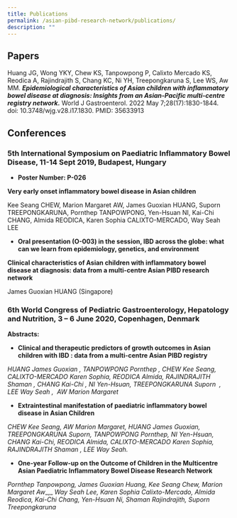 ```yaml
---
title: Publications
permalink: /asian-pibd-research-network/publications/
description: ""
---
```

Papers 
---------

Huang JG, Wong YKY, Chew KS, Tanpowpong P, Calixto Mercado KS, Reodica A, Rajindrajith S, Chang KC, Ni YH, Treepongkaruna S, Lee WS, Aw MM. _**Epidemiological characteristics of Asian children with inflammatory bowel disease at diagnosis: Insights from an Asian-Pacific multi-centre registry network.**_ World J Gastroenterol. 2022 May 7;28(17):1830-1844. doi: 10.3748/wjg.v28.i17.1830. PMID: 35633913

Conferences 
--------------

### 5th International Symposium on Paediatric Inflammatory Bowel Disease, 11-14 Sept 2019, Budapest, Hungary

*   **Poster Number: P-026**
    

**Very early onset inflammatory bowel disease in Asian children**

Kee Seang CHEW, Marion Margaret AW, James Guoxian HUANG, Suporn TREEPONGKARUNA, Pornthep TANPOWPONG, Yen-Hsuan NI, Kai-Chi CHANG, Almida REODICA, Karen Sophia CALIXTO-MERCADO, Way Seah LEE

*   **Oral presentation (O-003) in the session, IBD across the globe: what can we learn from epidemiology, genetics, and environment**
    

**Clinical characteristics of Asian children with inflammatory bowel disease at diagnosis: data from a multi-centre Asian PIBD research network**    

James Guoxian HUANG (Singapore)

### 6th World Congress of Pediatric Gastroenterology, Hepatology and Nutrition, 3 – 6 June 2020, Copenhagen, Denmark

**Abstracts:**

*   **Clinical and therapeutic predictors of growth outcomes in Asian children with IBD : data from a multi-centre Asian PIBD registry**

_HUANG James Guoxian , TANPOWPONG Pornthep , CHEW Kee Seang,  CALIXTO-MERCADO Karen Sophia, REODICA Almida, RAJINDRAJITH  Shaman , CHANG Kai-Chi , NI Yen-Hsuan, TREEPONGKARUNA Suporn  , LEE Way Seah ,  AW Marion Margaret_

*   **Extraintestinal manifestation of paediatric inflammatory bowel disease in Asian Children**

_CHEW Kee Seang, AW Marion Margaret, HUANG James Guoxian, TREEPONGKARUNA Suporn, TANPOWPONG Pornthep, NI Yen-Hsuan, CHANG Kai-Chi, REODICA Almida, CALIXTO-MERCADO Karen Sophia, RAJINDRAJITH Shaman , LEE Way Seah._

*   **One-year Follow-up on the Outcome of Children in the Multicentre Asian Paediatric Inflammatory Bowel Disease Research Network**

_Pornthep Tanpowpong, James Guoxian Huang, Kee Seang Chew, Marion Margaret Aw__,_ _Way Seah Lee, Karen Sophia Calixto-Mercado, Almida Reodica, Kai-Chi Chang, Yen-Hsuan Ni, Shaman Rajindrajith, Suporn Treepongkaruna_